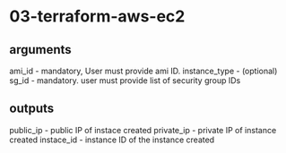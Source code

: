# 03-terraform-aws-ec2

## arguments
ami_id - mandatory, User must provide ami ID.
instance_type - (optional)
sg_id - mandatory. user must provide list of security group IDs

## outputs
public_ip - public IP of instace created
private_ip - private IP of instance created
instace_id - instance ID   of the instance created